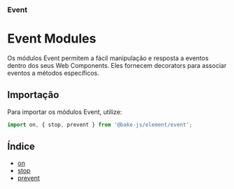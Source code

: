 ### Event

# Event Modules

Os módulos Event permitem a fácil manipulação e resposta a eventos dentro dos seus Web Components. Eles fornecem decorators para associar eventos a métodos específicos.

## Importação

Para importar os módulos Event, utilize:

```javascript
import on, { stop, prevent } from '@bake-js/element/event';
```

## Índice

- [on](https://github.com/bake-js/element/blob/main/src/event/on/README.md)
- [stop](https://github.com/bake-js/element/blob/main/src/event/stop/README.md)
- [prevent](https://github.com/bake-js/element/blob/main/src/event/prevent/README.md)

